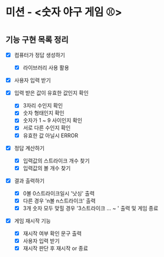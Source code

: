 <!-- @format -->

# 미션 - <숫자 야구 게임 ⚾️>

## 기능 구현 목록 정리

- [x] 컴퓨터가 정답 생성하기

  - [x] 라이브러리 사용 활용

- [x] 사용자 입력 받기

- [x] 입력 받은 값이 유효한 값인지 확인

  - [x] 3자리 수인지 확인
  - [x] 숫자 형태인지 확인
  - [x] 숫자가 1 ~ 9 사이인지 확인
  - [x] 서로 다른 수인지 확인
  - [x] 유효한 값 아닐시 ERROR

- [x] 정답 계산하기

  - [x] 입력값의 스트라이크 개수 찾기
  - [x] 입력값의 볼 개수 찾기

- [x] 결과 출력하기

  - [x] 0볼 0스트라이크일시 '낫싱' 출력
  - [x] 다른 경우 'n볼 n스트라이크' 출력
  - [x] 3개 숫자 모두 맞힐 경우 '3스트라이크 ... ~ ' 출력 및 게임 종료

- [x] 게임 재시작 기능

  - [x] 재시작 여부 확인 문구 출력
  - [x] 사용자 입력 받기
  - [x] 재시작 판단 후 재시작 or 종료
